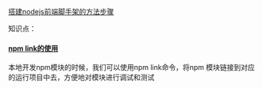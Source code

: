 [搭建nodejs前端脚手架的方法步骤](https://blog.csdn.net/Mo_Luffy/article/details/103837297?utm_medium=distribute.pc_relevant.none-task-blog-BlogCommendFromMachineLearnPai2-1.control&depth_1-utm_source=distribute.pc_relevant.none-task-blog-BlogCommendFromMachineLearnPai2-1.control)

知识点：

#### [npm link的使用](https://www.jianshu.com/p/aaa7db89a5b2)

本地开发npm模块的时候，我们可以使用npm link命令，将npm 模块链接到对应的运行项目中去，方便地对模块进行调试和测试

